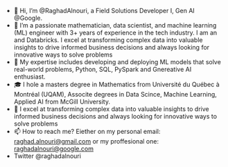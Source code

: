 - 👋 Hi, I’m @RaghadAlnouri, a Field Solutions Developer I, Gen AI @Google.
- 👀 I’m a passionate mathematician, data scientist, and machine learning (ML) engineer with 3+ years of experience in the tech industry.  I am an  and Databricks. I excel at transforming complex data into valuable insights to drive informed business decisions and always looking for innovative ways to solve problems  
- 🌱 My expertise includes developing and deploying ML models that solve real-world problems, Python, SQL, PySpark and Gnereative AI enthusiast.
- 🎓  I hole a masters degree in Mathematics from Université du Québec à Montréal (UQAM), Associte degrees in Data Scince, Machine Learning, Applied AI from McGill University.
- 💞️ I excel at transforming complex data into valuable insights to drive informed business decisions and always looking for innovative ways to solve problems
- 📫 How to reach me? Eiether on my personal email: raghad.alnouri@gmail.com or my proffesional one: raghadalnouri@google.com
- Twitter @raghadalnouri

<!---
RaghadAlnouri/RaghadAlnouri is a ✨ special ✨ repository because its `README.md` (this file) appears on your GitHub profile.
You can click the Preview link to take a look at your changes.
--->
